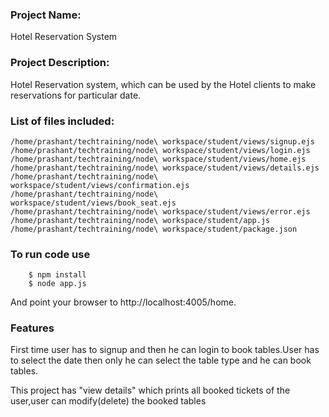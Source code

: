 ### Project Name:
   Hotel Reservation System
   
### Project Description:
 Hotel Reservation system, which can be used by the Hotel clients to make reservations for particular date.

### List of files included:
    /home/prashant/techtraining/node\ workspace/student/views/signup.ejs
    /home/prashant/techtraining/node\ workspace/student/views/login.ejs
    /home/prashant/techtraining/node\ workspace/student/views/home.ejs
    /home/prashant/techtraining/node\ workspace/student/views/details.ejs
    /home/prashant/techtraining/node\ workspace/student/views/confirmation.ejs
    /home/prashant/techtraining/node\ workspace/student/views/book_seat.ejs
    /home/prashant/techtraining/node\ workspace/student/views/error.ejs
    /home/prashant/techtraining/node\ workspace/student/app.js
    /home/prashant/techtraining/node\ workspace/student/package.json



### To run code use
```
    $ npm install
    $ node app.js
```
And point your browser to http://localhost:4005/home. 

### Features
First time user has to signup and then he can login to book tables.User has to select the date then only he can select the table type and he can book tables.

This project has "view details" which prints all booked tickets of the user,user can modify(delete) the booked tables 